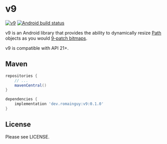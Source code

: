 # v9

[![v9](https://maven-badges.herokuapp.com/maven-central/dev.romainguy/v9/badge.svg?subject=v9)](https://maven-badges.herokuapp.com/maven-central/dev.romainguy/v9)
[![Android build status](https://github.com/romainguy/v9/workflows/Android/badge.svg)](https://github.com/romainguy/v9/actions?query=workflow%3AAndroid)

v9 is an Android library that provides the ability to dynamically resize
[Path](https://developer.android.com/reference/android/graphics/Path) objects as you would
[9-patch bitmaps](https://developer.android.com/studio/write/draw9patch).

v9 is compatible with API 21+.

## Maven

```gradle
repositories {
    // ...
    mavenCentral()
}

dependencies {
    implementation 'dev.romainguy:v9:0.1.0'
}
```

## License

Please see LICENSE.
